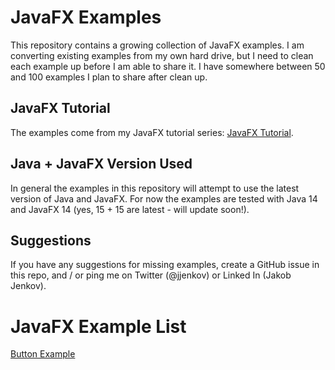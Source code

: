 # JavaFX Examples
This repository contains a growing collection of JavaFX examples. I am converting existing examples from my
own hard drive, but I need to clean each example up before I am able to share it. I have somewhere between 50 and 
100 examples I plan to share after clean up.

## JavaFX Tutorial
The examples come from my JavaFX tutorial series: [JavaFX Tutorial](http://tutorials.jenkov.com).

## Java + JavaFX Version Used
In general the examples in this repository will attempt to use the latest version of Java and JavaFX. 
For now the examples are tested with Java 14 and JavaFX 14 (yes, 15 + 15 are latest - will update soon!).

## Suggestions
If you have any suggestions for missing examples, create a GitHub issue in this repo, and / or ping me on 
Twitter (@jjenkov) or Linked In (Jakob Jenkov).


# JavaFX Example List

[Button Example](https://github.com/jjenkov/javafx-examples/blob/main/src/main/java/com/jenkov/javafx/button/ButtonExample.java)
